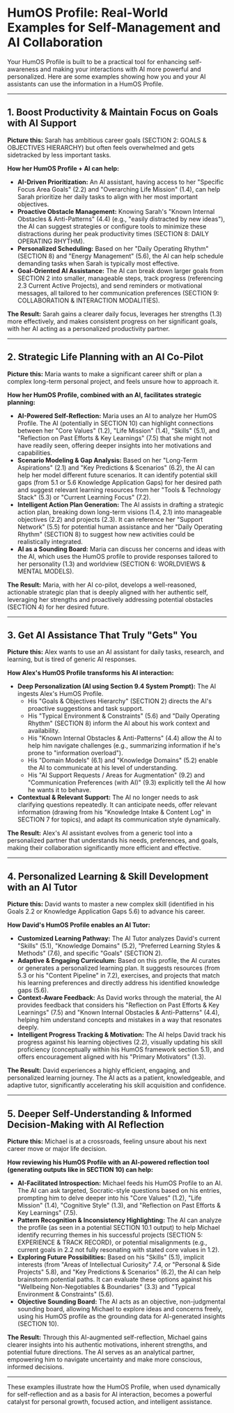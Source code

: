 # HumOS Profile: Real-World Examples for Self-Management and AI Collaboration

Your HumOS Profile is built to be a practical tool for enhancing self-awareness and making your interactions with AI more powerful and personalized. Here are some examples showing how you and your AI assistants can use the information in a HumOS Profile.

---

## 1. Boost Productivity & Maintain Focus on Goals with AI Support

**Picture this:** Sarah has ambitious career goals (SECTION 2: GOALS & OBJECTIVES HIERARCHY) but often feels overwhelmed and gets sidetracked by less important tasks.

**How her HumOS Profile + AI can help:**

*   **AI-Driven Prioritization:** An AI assistant, having access to her "Specific Focus Area Goals" (2.2) and "Overarching Life Mission" (1.4), can help Sarah prioritize her daily tasks to align with her most important objectives.
*   **Proactive Obstacle Management:** Knowing Sarah's "Known Internal Obstacles & Anti-Patterns" (4.4) (e.g., "easily distracted by new ideas"), the AI can suggest strategies or configure tools to minimize these distractions during her peak productivity times (SECTION 8: DAILY OPERATING RHYTHM).
*   **Personalized Scheduling:** Based on her "Daily Operating Rhythm" (SECTION 8) and "Energy Management" (5.6), the AI can help schedule demanding tasks when Sarah is typically most effective.
*   **Goal-Oriented AI Assistance:** The AI can break down larger goals from SECTION 2 into smaller, manageable steps, track progress (referencing 2.3 Current Active Projects), and send reminders or motivational messages, all tailored to her communication preferences (SECTION 9: COLLABORATION & INTERACTION MODALITIES).

**The Result:** Sarah gains a clearer daily focus, leverages her strengths (1.3) more effectively, and makes consistent progress on her significant goals, with her AI acting as a personalized productivity partner.

---

## 2. Strategic Life Planning with an AI Co-Pilot

**Picture this:** Maria wants to make a significant career shift or plan a complex long-term personal project, and feels unsure how to approach it.

**How her HumOS Profile, combined with an AI, facilitates strategic planning:**

*   **AI-Powered Self-Reflection:** Maria uses an AI to analyze her HumOS Profile. The AI (potentially in SECTION 10) can highlight connections between her "Core Values" (1.2), "Life Mission" (1.4), "Skills" (5.1), and "Reflection on Past Efforts & Key Learnings" (7.5) that she might not have readily seen, offering deeper insights into her motivations and capabilities.
*   **Scenario Modeling & Gap Analysis:** Based on her "Long-Term Aspirations" (2.1) and "Key Predictions & Scenarios" (6.2), the AI can help her model different future scenarios. It can identify potential skill gaps (from 5.1 or 5.6 Knowledge Application Gaps) for her desired path and suggest relevant learning resources from her "Tools & Technology Stack" (5.3) or "Current Learning Focus" (7.2).
*   **Intelligent Action Plan Generation:** The AI assists in drafting a strategic action plan, breaking down long-term visions (1.4, 2.1) into manageable objectives (2.2) and projects (2.3). It can reference her "Support Network" (5.5) for potential human assistance and her "Daily Operating Rhythm" (SECTION 8) to suggest how new activities could be realistically integrated.
*   **AI as a Sounding Board:** Maria can discuss her concerns and ideas with the AI, which uses the HumOS profile to provide responses tailored to her personality (1.3) and worldview (SECTION 6: WORLDVIEWS & MENTAL MODELS).

**The Result:** Maria, with her AI co-pilot, develops a well-reasoned, actionable strategic plan that is deeply aligned with her authentic self, leveraging her strengths and proactively addressing potential obstacles (SECTION 4) for her desired future.

---

## 3. Get AI Assistance That Truly "Gets" You

**Picture this:** Alex wants to use an AI assistant for daily tasks, research, and learning, but is tired of generic AI responses.

**How Alex's HumOS Profile transforms his AI interaction:**

*   **Deep Personalization (AI using Section 9.4 System Prompt):** The AI ingests Alex's HumOS Profile.
    *   His "Goals & Objectives Hierarchy" (SECTION 2) directs the AI's proactive suggestions and task support.
    *   His "Typical Environment & Constraints" (5.6) and "Daily Operating Rhythm" (SECTION 8) inform the AI about his work context and availability.
    *   His "Known Internal Obstacles & Anti-Patterns" (4.4) allow the AI to help him navigate challenges (e.g., summarizing information if he's prone to "information overload").
    *   His "Domain Models" (6.1) and "Knowledge Domains" (5.2) enable the AI to communicate at his level of understanding.
    *   His "AI Support Requests / Areas for Augmentation" (9.2) and "Communication Preferences (with AI)" (9.3) explicitly tell the AI how he wants it to behave.
*   **Contextual & Relevant Support:** The AI no longer needs to ask clarifying questions repeatedly. It can anticipate needs, offer relevant information (drawing from his "Knowledge Intake & Content Log" in SECTION 7 for topics), and adapt its communication style dynamically.

**The Result:** Alex's AI assistant evolves from a generic tool into a personalized partner that understands his needs, preferences, and goals, making their collaboration significantly more efficient and effective.

---

## 4. Personalized Learning & Skill Development with an AI Tutor

**Picture this:** David wants to master a new complex skill (identified in his Goals 2.2 or Knowledge Application Gaps 5.6) to advance his career.

**How David's HumOS Profile enables an AI Tutor:**

*   **Customized Learning Pathway:** The AI Tutor analyzes David's current "Skills" (5.1), "Knowledge Domains" (5.2), "Preferred Learning Styles & Methods" (7.6), and specific "Goals" (SECTION 2).
*   **Adaptive & Engaging Curriculum:** Based on this profile, the AI curates or generates a personalized learning plan. It suggests resources (from 5.3 or his "Content Pipeline" in 7.2), exercises, and projects that match his learning preferences and directly address his identified knowledge gaps (5.6).
*   **Context-Aware Feedback:** As David works through the material, the AI provides feedback that considers his "Reflection on Past Efforts & Key Learnings" (7.5) and "Known Internal Obstacles & Anti-Patterns" (4.4), helping him understand concepts and mistakes in a way that resonates deeply.
*   **Intelligent Progress Tracking & Motivation:** The AI helps David track his progress against his learning objectives (2.2), visually updating his skill proficiency (conceptually within his HumOS framework section 5.1), and offers encouragement aligned with his "Primary Motivators" (1.3).

**The Result:** David experiences a highly efficient, engaging, and personalized learning journey. The AI acts as a patient, knowledgeable, and adaptive tutor, significantly accelerating his skill acquisition and confidence.

---

## 5. Deeper Self-Understanding & Informed Decision-Making with AI Reflection

**Picture this:** Michael is at a crossroads, feeling unsure about his next career move or major life decision.

**How reviewing his HumOS Profile with an AI-powered reflection tool (generating outputs like in SECTION 10) can help:**

*   **AI-Facilitated Introspection:** Michael feeds his HumOS Profile to an AI. The AI can ask targeted, Socratic-style questions based on his entries, prompting him to delve deeper into his "Core Values" (1.2), "Life Mission" (1.4), "Cognitive Style" (1.3), and "Reflection on Past Efforts & Key Learnings" (7.5).
*   **Pattern Recognition & Inconsistency Highlighting:** The AI can analyze the profile (as seen in a potential SECTION 10.1 output) to help Michael identify recurring themes in his successful projects (SECTION 5: EXPERIENCE & TRACK RECORD), or potential misalignments (e.g., current goals in 2.2 not fully resonating with stated core values in 1.2).
*   **Exploring Future Possibilities:** Based on his "Skills" (5.1), implicit interests (from "Areas of Intellectual Curiosity" 7.4, or "Personal & Side Projects" 5.8), and "Key Predictions & Scenarios" (6.2), the AI can help brainstorm potential paths. It can evaluate these options against his "Wellbeing Non-Negotiables & Boundaries" (3.3) and "Typical Environment & Constraints" (5.6).
*   **Objective Sounding Board:** The AI acts as an objective, non-judgmental sounding board, allowing Michael to explore ideas and concerns freely, using his HumOS profile as the grounding data for AI-generated insights (SECTION 10).

**The Result:** Through this AI-augmented self-reflection, Michael gains clearer insights into his authentic motivations, inherent strengths, and potential future directions. The AI serves as an analytical partner, empowering him to navigate uncertainty and make more conscious, informed decisions.

---

These examples illustrate how the HumOS Profile, when used dynamically for self-reflection and as a basis for AI interaction, becomes a powerful catalyst for personal growth, focused action, and intelligent assistance.